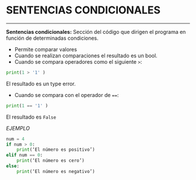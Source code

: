 # SENTENCIAS CONDICIONALES	
---  

**Sentencias condicionales:** Sección del código que dirigen el programa en función de determinadas condiciones.  
- Permite comparar valores 
- Cuando se realizan comparaciones el resultado es un bool.
- Cuando se compara operadores como el siguiente `>`:
```python
print(1 > '1' )
```
El resultado es un type error.  
- Cuando se compara con el operador de `==`: 

```python
print(1 == '1' )
```
El resultado es `False`


*EJEMPLO*
```python
num = 4
if num > 0:
    print(‘El número es positivo’)
elif num == 0:
    print(‘El número es cero’)
else:
    print(‘El número es negativo’)
```
